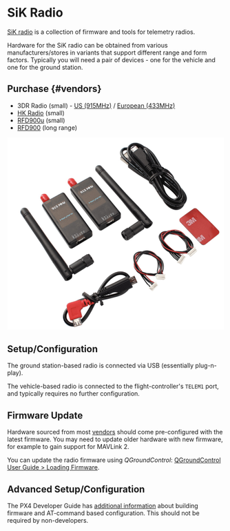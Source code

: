# SiK Radio

[SiK radio](https://github.com/LorenzMeier/SiK) is a collection of firmware and tools for telemetry radios.

Hardware for the SiK radio can be obtained from various manufacturers/stores in variants that support different range and form factors. Typically you will need a pair of devices - one for the vehicle and one for the ground station. 

## Purchase {#vendors}

* 3DR Radio \(small\) - [US (915MHz)](https://store.3dr.com/products/915-mhz-telemetry-radio) / [European (433MHz)](https://store.3dr.com/products/433-mhz-telemetry-radio)
* [HK Radio](http://www.hobbyking.com/hobbyking/store/uh_viewitem.asp?idproduct=55559) \(small\)
* [RFD900u](http://rfdesign.com.au/products/rfd900u-modem/) \(small\)
* [RFD900](http://rfdesign.com.au/products/rfd900-modem/) \(long range\)

![SiK Radio](../../assets/hardware/telemetry/sik_radio.jpg)

## Setup/Configuration

The ground station-based radio is connected via USB (essentially plug-n-play). 

The vehicle-based radio is connected to the flight-controller's `TELEM1` port, and typically requires no further configuration.


## Firmware Update

Hardware sourced from most [vendors](#vendors) should come pre-configured with the latest firmware. You may need to update older hardware with new firmware, for example to gain support for MAVLink 2.

You can update the radio firmware using *QGroundControl*: [QGroundControl User Guide > Loading Firmware](https://docs.qgroundcontrol.com/en/SetupView/Firmware.html).


## Advanced Setup/Configuration

The PX4 Developer Guide has [additional information](https://dev.px4.io/en/data_links/sik_radio.html) about building firmware and AT-command based configuration. This should not be required by non-developers.
